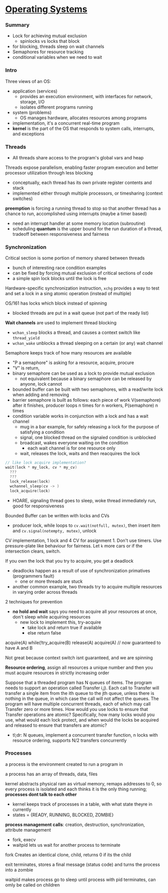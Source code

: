 # [Operating Systems](https://www.student.cs.uwaterloo.ca/~cs350/W18/reading.html)

### Summary
- Lock for achieving mutual exclusion
  - spinlocks vs locks that block
- for blocking, threads sleep on wait channels
- Semaphores for resource tracking
- conditional variables when we need to wait

### Intro
Three views of an OS: 
- application (services)
  - provides an execution environment, with interfaces for network, storage, I/O
  - isolates different programs running
- system (problems)
  - OS manages hardware, allocates resources among programs
- implementation, it's a concurrent real-time program
- **kernel** is the part of the OS that responds to system calls, interrupts, and exceptions

### Threads
- All threads share access to the program's global vars and heap

Threads expose parallelism, enabling faster program execution and better processor utilization through less blocking
- conceptually, each thread has its own private register contents and stack
- implemented either through multiple processors, or timesharing (context switches)

**preemption** is forcing a running thread to stop so that another thread has a chance to run, accomplished using interrupts (maybe a timer based)
- need an interrupt handler at some memory location (subroutine)
- scheduling **quantum** is the upper bound for the run duration of a thread, tradeoff between responsiveness and fairness

### Synchronization
Critical section is some portion of memory shared between threads
- bunch of interesting race condition examples
- can be fixed by forcing mutual exclusion of critical sections of code
- a simple spin lock blocks until the lock is free

Hardware-specific synchronization instruction, `xchg` provides a way to test and set a lock in a sing atomic operation (instead of multiple)

OS/161 has locks which block instead of spinning
- blocked threads are put in a wait queue (not part of the ready list)

**Wait channels** are used to implement thread blocking 
- `wchan_sleep` blocks a thread, and causes a context switch like `thread_yield`
- `wchan_wake` unblocks a thread sleeping on a certain (or any) wait channel

Semaphore keeps track of how many resources are available
- "P a semaphore" is asking for a resource, acquire, procure
- "V" is return, 
- binary semaphore can be used as a lock to provide mutual exclusion
  - not equivalent because a binary semaphore can be released by anyone, lock cannot
- bounded buffer can be built with two semaphores, with a read/write lock when adding and removing
- barrier semaphore is built as follows: each piece of work V(semaphore) after it finishes, producer loops n times for n workers, P(semaphore) n times
- condition variable works in conjunction with a lock and has a wait channel
  - mug in a bar example, for safely releasing a lock for the purpose of satisfying a condition
  - signal, one blocked thread on the signaled condition is unblocked
  - broadcast, wakes everyone waiting on the condition
    - each wait channel is for one resource only
  - wait, releases the lock, waits and then reacquires the lock
 
 ```c++
 // like lock acquire implementation?
 wait(lock * my_lock, cv * my_cv)
   ???
   ???
   lock_release(lock)
   wchannel_sleep(cv -> )
   lock_acquire(lock)
 ```
 
- HOARE, signaling thread goes to sleep, woke thread immediately run, good for responsiveness

Bounded Buffer can be written with locks and CVs
- producer lock, while loops to `cv.wait(notfull, mutex)`, then insert item and `cv.signal(notempty, mutex)`, unlock

CV implementation, 1 lock and 4 CV for assignment 1. Don't use timers. Use pressure-plate like behaviour for fairness. Let `k` more cars or if the intersection clears, switch.

If you own the lock that you try to acquire, you get a deadlock
- deadlocks happen as a result of use of synchronization primatives (programmers fault)
  - one or more threads are stuck
- another common example, two threads try to acquire multiple resources in varying order across threads

2 techniques for prevention
- **no hold and wait** says you need to acquire all your resources at once, don't sleep while acquiring resources
  - new lock to implement this, try-acquire
    - take lock and return true if available
    - else return false

acquire(A)
while(!try_acquire(B)
  release(A)
  acquire(A)
// now guaranteed to have A and B

Not great because context switch isnt guaranteed, and we are spinning

**Resource ordering**, assign all resources a unique number and then you must acquire resources in strictly increasing order

Suppose that a threaded program has N queues of items. The program needs to support an operation called Transfer i,j). Each call to Transfer will transfer a single item from the ith queue to the jth queue, unless there is nothing in the queue, in which case the call will not affect the queues. The program will have multiple concurrent threads, each of which may call Transfer zero or more times. How would you use locks to ensure that Transfer operations are atomic? Specifically, how many locks would you use, what would each lock protect, and when would the locks be acquired and released to ensure that transfers are atomic?
- tl;dr: N queues, implement a concurrent transfer function, n locks with resource ordering, supports N/2 transfers concurrently

### Processes
a process is the environment created to run a program in

a process has an array of threads, data, files

kernel abstracts physical ram as virtual memory, remaps addresses to 0, so every process is isolated and each thinks it is the only thing running; **processes dont talk to each other**
- kernel keeps track of processes in a table, with what state theyre in currently
- states = {READY, RUNNING, BLOCKED, ZOMBIE}

**process management calls**: creation, destruction, synchronization, attribute management
- fork, execv
- waitpid lets us wait for another process to terminate

fork Creates an identical clone, child, returns 0 if its the child

exit terminates, stores a final message (status code) and turns the process into a zombie

waitpid makes process go to sleep until process with pid terminates, can omly be called on children
